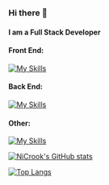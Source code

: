 ### Hi there 👋

#### I am a Full Stack Developer
#### Front End:
[![My Skills](https://skillicons.dev/icons?i=js,angular,jquery,react,vue,html,css)](https://skillicons.dev)
#### Back End:
[![My Skills](https://skillicons.dev/icons?i=python,django,flask,nodejs,go,java,mysql,postgres,mongo)](https://skillicons.dev)
#### Other:
[![My Skills](https://skillicons.dev/icons?i=aws,docker,jenkins,kubernetes)](https://skillicons.dev)

<!--
**NiCrook/NiCrook** is a ✨ _special_ ✨ repository because its `README.md` (this file) appears on your GitHub profile.

Here are some ideas to get you started:

- 🔭 I’m currently working on ...
- 🌱 I’m currently learning ...
- 👯 I’m looking to collaborate on ...
- 🤔 I’m looking for help with ...
- 💬 Ask me about ...
- 📫 How to reach me: ...
- 😄 Pronouns: ...
- ⚡ Fun fact: ...
-->

[![NiCrook's GitHub stats](https://github-readme-stats.vercel.app/api?username=NiCrook&theme=highcontrast)](https://github.com/NiCrook/github-readme-stats)

[![Top Langs](https://github-readme-stats.vercel.app/api/top-langs/?username=NiCrook&layout=compact&theme=highcontrast)](https://github.com/NiCrook/github-readme-stats)
